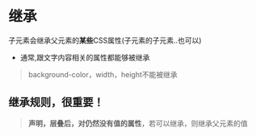 # 继承

子元素会继承父元素的**某些**CSS属性(子元素的子元素..也可以)

- 通常,跟文字内容相关的属性都能够被继承

> background-color，width，height不能被继承

## 继承规则，很重要！

> **声明，层叠后，对仍然没有值的属性**，若可以继承，则继承父元素的值



